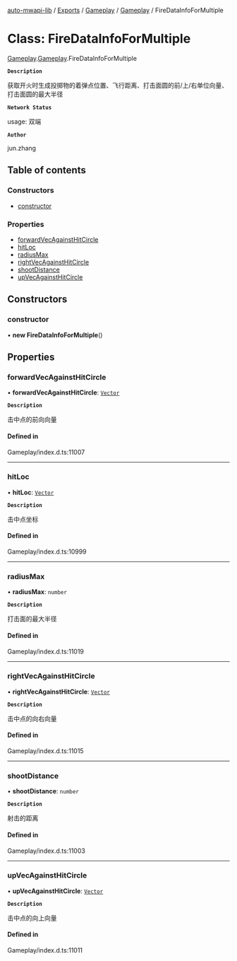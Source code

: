 [auto-mwapi-lib](../README.md) / [Exports](../modules.md) / [Gameplay](../modules/Gameplay.md) / [Gameplay](../modules/Gameplay.Gameplay.md) / FireDataInfoForMultiple

# Class: FireDataInfoForMultiple

[Gameplay](../modules/Gameplay.md).[Gameplay](../modules/Gameplay.Gameplay.md).FireDataInfoForMultiple

**`Description`**

获取开火时生成投掷物的着弹点位置、飞行距离、打击面圆的前/上/右单位向量、打击面圆的最大半径

**`Network Status`**

usage: 双端

**`Author`**

jun.zhang

## Table of contents

### Constructors

- [constructor](Gameplay.Gameplay.FireDataInfoForMultiple.md#constructor)

### Properties

- [forwardVecAgainstHitCircle](Gameplay.Gameplay.FireDataInfoForMultiple.md#forwardvecagainsthitcircle)
- [hitLoc](Gameplay.Gameplay.FireDataInfoForMultiple.md#hitloc)
- [radiusMax](Gameplay.Gameplay.FireDataInfoForMultiple.md#radiusmax)
- [rightVecAgainstHitCircle](Gameplay.Gameplay.FireDataInfoForMultiple.md#rightvecagainsthitcircle)
- [shootDistance](Gameplay.Gameplay.FireDataInfoForMultiple.md#shootdistance)
- [upVecAgainstHitCircle](Gameplay.Gameplay.FireDataInfoForMultiple.md#upvecagainsthitcircle)

## Constructors

### constructor

• **new FireDataInfoForMultiple**()

## Properties

### forwardVecAgainstHitCircle

• **forwardVecAgainstHitCircle**: [`Vector`](Type.Type.Vector.md)

**`Description`**

击中点的前向向量

#### Defined in

Gameplay/index.d.ts:11007

---

### hitLoc

• **hitLoc**: [`Vector`](Type.Type.Vector.md)

**`Description`**

击中点坐标

#### Defined in

Gameplay/index.d.ts:10999

---

### radiusMax

• **radiusMax**: `number`

**`Description`**

打击面的最大半径

#### Defined in

Gameplay/index.d.ts:11019

---

### rightVecAgainstHitCircle

• **rightVecAgainstHitCircle**: [`Vector`](Type.Type.Vector.md)

**`Description`**

击中点的向右向量

#### Defined in

Gameplay/index.d.ts:11015

---

### shootDistance

• **shootDistance**: `number`

**`Description`**

射击的距离

#### Defined in

Gameplay/index.d.ts:11003

---

### upVecAgainstHitCircle

• **upVecAgainstHitCircle**: [`Vector`](Type.Type.Vector.md)

**`Description`**

击中点的向上向量

#### Defined in

Gameplay/index.d.ts:11011
